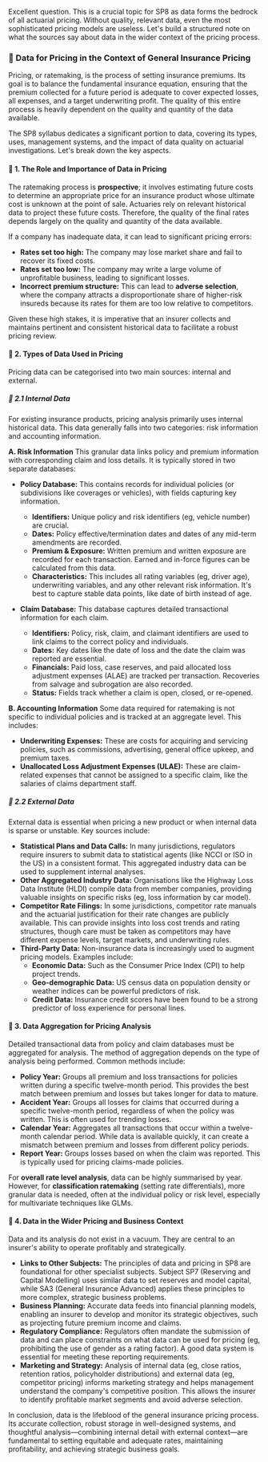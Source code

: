 Excellent question. This is a crucial topic for SP8 as data forms the bedrock of all actuarial pricing. Without quality, relevant data, even the most sophisticated pricing models are useless. Let's build a structured note on what the sources say about data in the wider context of the pricing process.

### **📗 Data for Pricing in the Context of General Insurance Pricing**

Pricing, or ratemaking, is the process of setting insurance premiums. Its goal is to balance the fundamental insurance equation, ensuring that the premium collected for a future period is adequate to cover expected losses, all expenses, and a target underwriting profit. The quality of this entire process is heavily dependent on the quality and quantity of the data available.

The SP8 syllabus dedicates a significant portion to data, covering its types, uses, management systems, and the impact of data quality on actuarial investigations. Let's break down the key aspects.

#### **🔹 1\. The Role and Importance of Data in Pricing**

The ratemaking process is **prospective**; it involves estimating future costs to determine an appropriate price for an insurance product whose ultimate cost is unknown at the point of sale. Actuaries rely on relevant historical data to project these future costs. Therefore, the quality of the final rates depends largely on the quality and quantity of the data available.

If a company has inadequate data, it can lead to significant pricing errors:

* **Rates set too high:** The company may lose market share and fail to recover its fixed costs.  
* **Rates set too low:** The company may write a large volume of unprofitable business, leading to significant losses.  
* **Incorrect premium structure:** This can lead to **adverse selection**, where the company attracts a disproportionate share of higher-risk insureds because its rates for them are too low relative to competitors.

Given these high stakes, it is imperative that an insurer collects and maintains pertinent and consistent historical data to facilitate a robust pricing review.

#### **🔹 2\. Types of Data Used in Pricing**

Pricing data can be categorised into two main sources: internal and external.

##### **🔸 2.1 Internal Data**

For existing insurance products, pricing analysis primarily uses internal historical data. This data generally falls into two categories: risk information and accounting information.

**A. Risk Information** This granular data links policy and premium information with corresponding claim and loss details. It is typically stored in two separate databases:

* **Policy Database:** This contains records for individual policies (or subdivisions like coverages or vehicles), with fields capturing key information.

  * **Identifiers:** Unique policy and risk identifiers (eg, vehicle number) are crucial.  
  * **Dates:** Policy effective/termination dates and dates of any mid-term amendments are recorded.  
  * **Premium & Exposure:** Written premium and written exposure are recorded for each transaction. Earned and in-force figures can be calculated from this data.  
  * **Characteristics:** This includes all rating variables (eg, driver age), underwriting variables, and any other relevant risk information. It's best to capture stable data points, like date of birth instead of age.  
* **Claim Database:** This database captures detailed transactional information for each claim.

  * **Identifiers:** Policy, risk, claim, and claimant identifiers are used to link claims to the correct policy and individuals.  
  * **Dates:** Key dates like the date of loss and the date the claim was reported are essential.  
  * **Financials:** Paid loss, case reserves, and paid allocated loss adjustment expenses (ALAE) are tracked per transaction. Recoveries from salvage and subrogation are also recorded.  
  * **Status:** Fields track whether a claim is open, closed, or re-opened.

**B. Accounting Information** Some data required for ratemaking is not specific to individual policies and is tracked at an aggregate level. This includes:

* **Underwriting Expenses:** These are costs for acquiring and servicing policies, such as commissions, advertising, general office upkeep, and premium taxes.  
* **Unallocated Loss Adjustment Expenses (ULAE):** These are claim-related expenses that cannot be assigned to a specific claim, like the salaries of claims department staff.

##### **🔸 2.2 External Data**

External data is essential when pricing a new product or when internal data is sparse or unstable. Key sources include:

* **Statistical Plans and Data Calls:** In many jurisdictions, regulators require insurers to submit data to statistical agents (like NCCI or ISO in the US) in a consistent format. This aggregated industry data can be used to supplement internal analyses.  
* **Other Aggregated Industry Data:** Organisations like the Highway Loss Data Institute (HLDI) compile data from member companies, providing valuable insights on specific risks (eg, loss information by car model).  
* **Competitor Rate Filings:** In some jurisdictions, competitor rate manuals and the actuarial justification for their rate changes are publicly available. This can provide insights into loss cost trends and rating structures, though care must be taken as competitors may have different expense levels, target markets, and underwriting rules.  
* **Third-Party Data:** Non-insurance data is increasingly used to augment pricing models. Examples include:  
  * **Economic Data:** Such as the Consumer Price Index (CPI) to help project trends.  
  * **Geo-demographic Data:** US census data on population density or weather indices can be powerful predictors of risk.  
  * **Credit Data:** Insurance credit scores have been found to be a strong predictor of loss experience for personal lines.

#### **🔹 3\. Data Aggregation for Pricing Analysis**

Detailed transactional data from policy and claim databases must be aggregated for analysis. The method of aggregation depends on the type of analysis being performed. Common methods include:

* **Policy Year:** Groups all premium and loss transactions for policies written during a specific twelve-month period. This provides the best match between premium and losses but takes longer for data to mature.  
* **Accident Year:** Groups all losses for claims that occurred during a specific twelve-month period, regardless of when the policy was written. This is often used for trending losses.  
* **Calendar Year:** Aggregates all transactions that occur within a twelve-month calendar period. While data is available quickly, it can create a mismatch between premium and losses from different policy periods.  
* **Report Year:** Groups losses based on when the claim was reported. This is typically used for pricing claims-made policies.

For **overall rate level analysis**, data can be highly summarised by year. However, for **classification ratemaking** (setting rate differentials), more granular data is needed, often at the individual policy or risk level, especially for multivariate techniques like GLMs.

#### **🔹 4\. Data in the Wider Pricing and Business Context**

Data and its analysis do not exist in a vacuum. They are central to an insurer's ability to operate profitably and strategically.

* **Links to Other Subjects:** The principles of data and pricing in SP8 are foundational for other specialist subjects. Subject SP7 (Reserving and Capital Modelling) uses similar data to set reserves and model capital, while SA3 (General Insurance Advanced) applies these principles to more complex, strategic business problems.  
* **Business Planning:** Accurate data feeds into financial planning models, enabling an insurer to develop and monitor its strategic objectives, such as projecting future premium income and claims.  
* **Regulatory Compliance:** Regulators often mandate the submission of data and can place constraints on what data can be used for pricing (eg, prohibiting the use of gender as a rating factor). A good data system is essential for meeting these reporting requirements.  
* **Marketing and Strategy:** Analysis of internal data (eg, close ratios, retention ratios, policyholder distributions) and external data (eg, competitor pricing) informs marketing strategy and helps management understand the company's competitive position. This allows the insurer to identify profitable market segments and avoid adverse selection.

In conclusion, data is the lifeblood of the general insurance pricing process. Its accurate collection, robust storage in well-designed systems, and thoughtful analysis—combining internal detail with external context—are fundamental to setting equitable and adequate rates, maintaining profitability, and achieving strategic business goals.

